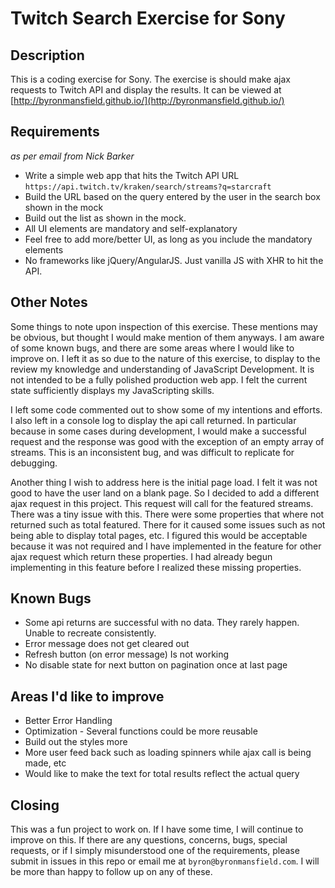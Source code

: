 # Twitch Search Exercise for Sony #

## Description ##
This is a coding exercise for Sony. The exercise is should make ajax requests to Twitch API and display the results. It can be viewed at [http://byronmansfield.github.io/](http://byronmansfield.github.io/)

## Requirements ##
_as per email from Nick Barker_
 * Write a simple web app that hits the Twitch API URL `https://api.twitch.tv/kraken/search/streams?q=starcraft`
 * Build the URL based on the query entered by the user in the search box shown in the mock
 * Build out the list as shown in the mock. 
 * All UI elements are mandatory and self-explanatory
 * Feel free to add more/better UI, as long as you include the mandatory elements
 * No frameworks like jQuery/AngularJS.  Just vanilla JS with XHR to hit the API.

## Other Notes ##

Some things to note upon inspection of this exercise. These mentions may be obvious, but thought I would make mention of them anyways. I am aware of some known bugs, and there are some areas where I would like to improve on. I left it as so due to the nature of this exercise, to display to the review my knowledge and understanding of JavaScript Development. It is not intended to be a fully polished production web app. I felt the current state sufficiently displays my JavaScripting skills.

I left some code commented out to show some of my intentions and efforts. I also left in a console log to display the api call returned. In particular because in some cases during development, I would make a successful request and the response was good with the exception of an empty array of streams. This is an inconsistent bug, and was difficult to replicate for debugging.

Another thing I wish to address here is the initial page load. I felt it was not good to have the user land on a blank page. So I decided to add a different ajax request in this project. This request will call for the featured streams. There was a tiny issue with this. There were some properties that where not returned such as total featured. There for it caused some issues such as not being able to display total pages, etc. I figured this would be acceptable because it was not required and I have implemented in the feature for other ajax request which return these properties. I had already begun implementing in this feature before I realized these missing properties.

## Known Bugs ##

 * Some api returns are successful with no data. They rarely happen. Unable to recreate consistently.
 * Error message does not get cleared out
 * Refresh button (on error message) Is not working
 * No disable state for next button on pagination once at last page

## Areas I'd like to improve ##

 * Better Error Handling
 * Optimization - Several functions could be more reusable
 * Build out the styles more
 * More user feed back such as loading spinners while ajax call is being made, etc
 * Would like to make the text for total results reflect the actual query

## Closing ##

This was a fun project to work on. If I have some time, I will continue to improve on this. If there are any questions, concerns, bugs, special requests, or if I simply misunderstood one of the requirements, please submit in issues in this repo or email me at `byron@byronmansfield.com`. I will be more than happy to follow up on any of these. 
